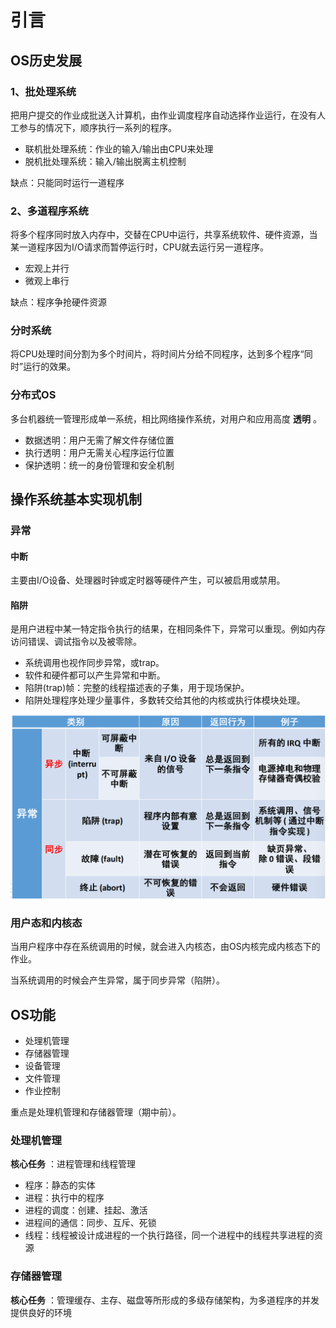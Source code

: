 # 引言

## OS历史发展

### 1、批处理系统

把用户提交的作业成批送入计算机，由作业调度程序自动选择作业运行，在没有人工参与的情况下，顺序执行一系列的程序。

* 联机批处理系统：作业的输入/输出由CPU来处理
* 脱机批处理系统：输入/输出脱离主机控制

缺点：只能同时运行一道程序

### 2、多道程序系统

将多个程序同时放入内存中，交替在CPU中运行，共享系统软件、硬件资源，当某一道程序因为I/O请求而暂停运行时，CPU就去运行另一道程序。

* 宏观上并行
* 微观上串行

缺点：程序争抢硬件资源

### 分时系统

将CPU处理时间分割为多个时间片，将时间片分给不同程序，达到多个程序“同时”运行的效果。

### 分布式OS

多台机器统一管理形成单一系统，相比网络操作系统，对用户和应用高度 **透明** 。

* 数据透明：用户无需了解文件存储位置
* 执行透明：用户无需关心程序运行位置
* 保护透明：统一的身份管理和安全机制

## 操作系统基本实现机制

### 异常

#### 中断

主要由I/O设备、处理器时钟或定时器等硬件产生，可以被启用或禁用。

#### 陷阱

是用户进程中某一特定指令执行的结果，在相同条件下，异常可以重现。例如内存访问错误、调试指令以及被零除。

* 系统调用也视作同步异常，或trap。
* 软件和硬件都可以产生异常和中断。
* 陷阱(trap)帧：完整的线程描述表的子集，用于现场保护。
* 陷阱处理程序处理少量事件，多数转交给其他的内核或执行体模块处理。

![1744447197338](image/Introduction/Exception.png)

### 用户态和内核态

当用户程序中存在系统调用的时候，就会进入内核态，由OS内核完成内核态下的作业。

当系统调用的时候会产生异常，属于同步异常（陷阱）。

## OS功能

* 处理机管理
* 存储器管理
* 设备管理
* 文件管理
* 作业控制

重点是处理机管理和存储器管理（期中前）。

### 处理机管理

**核心任务** ：进程管理和线程管理

* 程序：静态的实体
* 进程：执行中的程序
* 进程的调度：创建、挂起、激活
* 进程间的通信：同步、互斥、死锁
* 线程：线程被设计成进程的一个执行路径，同一个进程中的线程共享进程的资源

### 存储器管理

**核心任务** ：管理缓存、主存、磁盘等所形成的多级存储架构，为多道程序的并发提供良好的环境
